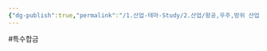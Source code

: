 ```yaml
---
{"dg-publish":true,"permalink":"/1.산업-테마-Study/2.산업/항공,우주,방위 산업/4.방위산업/INFO_방위항공우주/티타늄 합금/","created":"2025-04-29T18:57:35.639+09:00","updated":"2025-06-26T17:45:30.725+09:00"}
---
```


#특수합금 